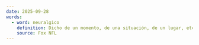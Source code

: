 ```yaml
---
date: 2025-09-28
words:
  - word: neuralgico
    definition: Dicho de un momento, de una situación, de un lugar, etcétera Que se consideran decisivos en un asunto, un problema, una cuestión, etcétera.
    source: Fox NFL 
---
```

